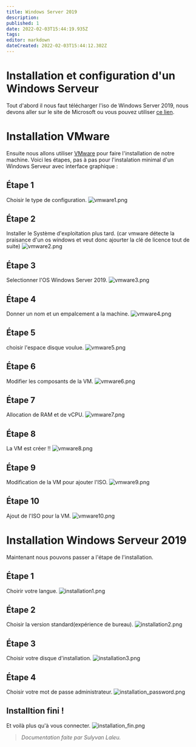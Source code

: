 ```yaml
---
title: Windows Server 2019
description: 
published: 1
date: 2022-02-03T15:44:19.935Z
tags: 
editor: markdown
dateCreated: 2022-02-03T15:44:12.302Z
---
```


# Installation et configuration d'un Windows Serveur
Tout d'abord il nous faut télécharger l'iso de Windows Server 2019, nous devons aller sur le site de Microsoft ou vous pouvez utiliser [ce lien](https://www.microsoft.com/fr-fr/evalcenter/evaluate-windows-server-2019).

# Installation VMware
Ensuite nous allons utiliser [VMware](https://www.vmware.com/fr/products/workstation-pro/workstation-pro-evaluation.html) pour faire l'installation de notre machine.
Voici les étapes, pas à pas pour l'instalation minimal d'un Windows Serveur avec interface graphique :
## Étape 1
Choisir le type de configuration.
![vmware1.png](/images/install_winsrv2019/vmware1.png)
## Étape 2
Installer le Système d'exploitation plus tard.
(car vmware détecte la praisance d'un os windows et veut donc ajourter la clé de licence tout de suite)
![vmware2.png](/images/install_winsrv2019/vmware2.png)
## Étape 3
Selectionner l'OS Windows Server 2019.
![vmware3.png](/images/install_winsrv2019/vmware3.png)
## Étape 4
Donner un nom et un empalcement a la machine.
![vmware4.png](/images/install_winsrv2019/vmware4.png)
## Étape 5
choisir l'espace disque voulue.
![vmware5.png](/images/install_winsrv2019/vmware5.png)
## Étape 6
Modifier les composants de la VM.
![vmware6.png](/images/install_winsrv2019/vmware6.png)
## Étape 7
Allocation de RAM et de vCPU.
![vmware7.png](/images/install_winsrv2019/vmware7.png)
## Étape 8
La VM est créer !!
![vmware8.png](/images/install_winsrv2019/vmware8.png)
## Étape 9
Modification de la VM pour ajouter l'ISO.
![vmware9.png](/images/install_winsrv2019/vmware9.png)
## Étape 10
Ajout de l'ISO pour la VM.
![vmware10.png](/images/install_winsrv2019/vmware10.png)

# Installation Windows Serveur 2019
Maintenant nous pouvons passer a l'étape de l'installation.
## Étape 1
Choirir votre langue.
![installation1.png](/images/install_winsrv2019/installation1.png)
## Étape 2
Choisir la version standard(expérience de bureau).
![installation2.png](/images/install_winsrv2019/installation2.png)
## Étape 3
Choisir votre disque d'installation.
![installation3.png](/images/install_winsrv2019/installation3.png)
## Étape 4
Choisir votre mot de passe administrateur.
![installation_password.png](/images/install_winsrv2019/installation_password.png)
## Installtion fini !
Et voilà plus qu'à vous connecter.
![installation_fin.png](/images/install_winsrv2019/installation_fin.png)

> *Documentation faite par Sulyvan Laleu.*